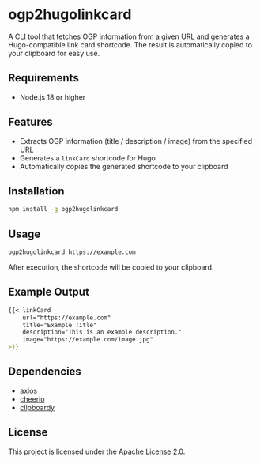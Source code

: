 # ogp2hugolinkcard

A CLI tool that fetches OGP information from a given URL and generates a Hugo-compatible link card shortcode. The result is automatically copied to your clipboard for easy use.

## Requirements

- Node.js 18 or higher

## Features

- Extracts OGP information (title / description / image) from the specified URL
- Generates a `linkCard` shortcode for Hugo
- Automatically copies the generated shortcode to your clipboard

## Installation

```bash
npm install -g ogp2hugolinkcard
```

## Usage

```bash
ogp2hugolinkcard https://example.com
```

After execution, the shortcode will be copied to your clipboard.

## Example Output

```markdown
{{< linkCard
    url="https://example.com"
    title="Example Title"
    description="This is an example description."
    image="https://example.com/image.jpg"
>}}
```

## Dependencies

- [axios](https://github.com/axios/axios)
- [cheerio](https://github.com/cheeriojs/cheerio)
- [clipboardy](https://github.com/sindresorhus/clipboardy)

## License

This project is licensed under the [Apache License 2.0](./LICENSE).
